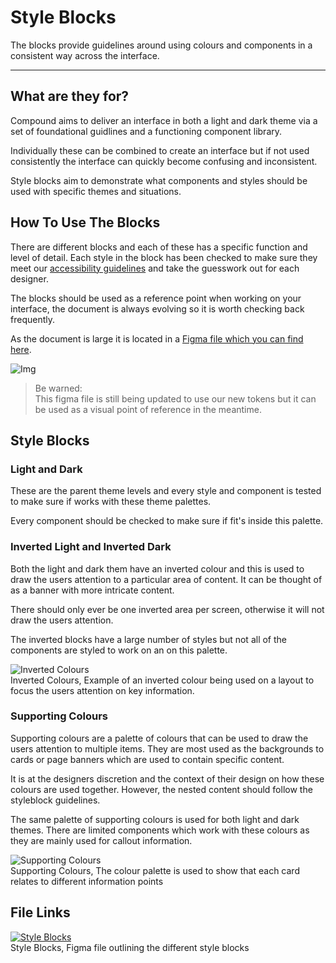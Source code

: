 
# Style Blocks

The blocks provide guidelines around using colours and components in a consistent way across the interface.

---

## What are they for?

Compound aims to deliver an interface in both a light and dark theme via a set of foundational guidlines and a functioning component library. 

Individually these can be combined to create an interface but if not used consistently the interface can quickly become confusing and inconsistent.

Style blocks aim to demonstrate what components and styles should be used with specific themes and situations.

## How To Use The Blocks

There are different blocks and each of these has a specific function and level of detail. Each style in the block has been checked to make sure they meet our [accessibility guidelines]() and take the guesswork out for each designer.

The blocks should be used as a reference point when working on your interface, the document is always evolving so it is worth checking back frequently.

As the document is large it is located in a [Figma file which you can find here](https://www.figma.com/file/XgdSYNiCfPMt61pywW5xWG/Style-Blocks).

![Img](https://studio-assets.supernova.io/design-systems/16150/3343afb7-3d20-441e-9b9c-20b52b809f99.png?Expires=1980201600&Policy=eyJTdGF0ZW1lbnQiOlt7IlJlc291cmNlIjoiaHR0cHM6Ly9zdHVkaW8tYXNzZXRzLnN1cGVybm92YS5pby9kZXNpZ24tc3lzdGVtcy8xNjE1MC8zMzQzYWZiNy0zZDIwLTQ0MWUtOWI5Yy0yMGI1MmI4MDlmOTkucG5nIiwiQ29uZGl0aW9uIjp7IkRhdGVMZXNzVGhhbiI6eyJBV1M6RXBvY2hUaW1lIjoxOTgwMjAxNjAwfX19XX0_&Signature=Gu-t1fc~jeYGUNOwuM3z8yR7AROJYFoQnW-n1hu9KI0bTuxIQdsw2q41lu~khclBBEbPQukyZtHKUXmdAOvCcs7ru3QRG1jSJfiVqsNtvDaFS8eK7SXvy70vTSCylabOIC2Jcr8mtXomDHB4pC6t8K6Xcvy7slRNE3rJBRbIY1ItyQbMhwdPXRRJieUVcjhj85icGekLYTO2~N5siWxER8xcA7jEYK3Cvw5YSuhCVze5k6KxEmY3rZEF4~ke9hhmMnnfdUxYWnc60SKoO86tff-WqUJH9YHXAd7hnQgiT9s83LAb2Q5V8YH~WkVGcevznWvi5Ph1LrjFzU3h-BOzMw__&Key-Pair-Id=APKAJGK34LCCAUR7N6LA)

> Be warned:  
> This figma file is still being updated to use our new tokens but it can be used as a visual point of reference in the meantime.

## Style Blocks

### Light and Dark 

These are the parent theme levels and every style and component is tested to make sure if works with these theme palettes.

Every component should be checked to make sure if fit's inside this palette.

### Inverted Light and Inverted Dark 

Both the light and dark them have an inverted colour and this is used to draw the users attention to a particular area of content. It can be thought of as a banner with more intricate content.

There should only ever be one inverted area per screen, otherwise it will not draw the users attention.

The inverted blocks have a large number of styles but not all of the components are styled to work on an on this palette. 

  
![Inverted Colours](https://studio-assets.supernova.io/design-systems/16150/903451e1-21d0-4ead-93e5-ae9f4478a5a7.png?Expires=1980201600&Policy=eyJTdGF0ZW1lbnQiOlt7IlJlc291cmNlIjoiaHR0cHM6Ly9zdHVkaW8tYXNzZXRzLnN1cGVybm92YS5pby9kZXNpZ24tc3lzdGVtcy8xNjE1MC85MDM0NTFlMS0yMWQwLTRlYWQtOTNlNS1hZTlmNDQ3OGE1YTcucG5nIiwiQ29uZGl0aW9uIjp7IkRhdGVMZXNzVGhhbiI6eyJBV1M6RXBvY2hUaW1lIjoxOTgwMjAxNjAwfX19XX0_&Signature=O0aP4mDJh4GGGJyLgZojjy2b9zcyVowYSbU8-lS2AUyyT1b6gd2DHolHWj2XcPYKziZM7-uxGtQfMrSP1fq7nMiQaOqJgnu1RKwohfng~pNy~MWyqlgMi-OGAk5gk~Lj5~ny~~f8zJm1VaomP7XTdO6UC~X6Owk6LVCx--BvttN7WtTcQwo-WoRIOQtUfWNi5oy3BBSteZqAEme49L7koQ-MipCwCarsfxGJg0AVMsrD9D-xlHJyzcHwK8P4yh9tMJubfL4Rdwb7LPDmothI07--Ey5~7iYRpoDIlpCNFhCp3zP1clAiF0U10PIjED41KaveoDhPrbwxbD6nEojinA__&Key-Pair-Id=APKAJGK34LCCAUR7N6LA)  
Inverted Colours, Example of an inverted colour being used on a layout to focus the users attention on key information.  
  


### Supporting Colours

Supporting colours are a palette of colours that can be used to draw the users attention to multiple items. They are most used as the backgrounds to cards or page banners which are used to contain specific content.

It is at the designers discretion and the context of their design on how these colours are used together. However, the nested content should follow the styleblock guidelines.

The same palette of supporting colours is used for both light and dark themes. There are limited components which work with these colours as they are mainly used for callout information.

  
![Supporting Colours](https://studio-assets.supernova.io/design-systems/16150/653fc692-bac9-427d-91de-18197710ae97.png?Expires=1980201600&Policy=eyJTdGF0ZW1lbnQiOlt7IlJlc291cmNlIjoiaHR0cHM6Ly9zdHVkaW8tYXNzZXRzLnN1cGVybm92YS5pby9kZXNpZ24tc3lzdGVtcy8xNjE1MC82NTNmYzY5Mi1iYWM5LTQyN2QtOTFkZS0xODE5NzcxMGFlOTcucG5nIiwiQ29uZGl0aW9uIjp7IkRhdGVMZXNzVGhhbiI6eyJBV1M6RXBvY2hUaW1lIjoxOTgwMjAxNjAwfX19XX0_&Signature=V6-ONbUHwMTJzBwJFr1QVGv12G6rO0~CkPUAJIl2X0~qXAe0iAoNzpzAKozuhWK5xRmFYVAG2gM0dGiR6Rvsu5uAjxrIH6zDgZ~OtLqgxo~LrCtnjx64pvXWbiYvyUPhYxoU3k1-k-iYPpkcmkHCr4smPxtQ1KamPHPJte8iR9w~QUwCy8wrWvNwbQA8V94zxADZ8MbTHOOpvMKnpVUQqP8h6j9JuzHudLwZ5kdtSXo~~5fEw-Amg4MD21GRqhCAKA4-k~MMWvP4c4IHhrjJ0Cq-2LQpiVAcOHQligB2mFJ7P8BwoSftDqGmj6e9q8zIFsKjTlI-zyKAbzYauK2KTw__&Key-Pair-Id=APKAJGK34LCCAUR7N6LA)  
Supporting Colours, The colour palette is used to show that each card relates to different information points  
  


## File Links

  
[![Style Blocks](https://studio-assets.supernova.io/design-systems/16150/7ede2d02-35f0-44e6-b48c-df2b177aa306.png?Expires=1980201600&Policy=eyJTdGF0ZW1lbnQiOlt7IlJlc291cmNlIjoiaHR0cHM6Ly9zdHVkaW8tYXNzZXRzLnN1cGVybm92YS5pby9kZXNpZ24tc3lzdGVtcy8xNjE1MC83ZWRlMmQwMi0zNWYwLTQ0ZTYtYjQ4Yy1kZjJiMTc3YWEzMDYucG5nIiwiQ29uZGl0aW9uIjp7IkRhdGVMZXNzVGhhbiI6eyJBV1M6RXBvY2hUaW1lIjoxOTgwMjAxNjAwfX19XX0_&Signature=F59zJvDnzOzO8VhTwCek9VoEsU7tZR~JYWZwcaxeLGbcTxZgNjgRAHWJTr0u1R78D3VibRcqEDQ4CCGqzWgmYFcGMx4lfc9EJ9zPZ9zDbxTAoTV76Hpsa2UQrcszX2HNR6q5CaYKmpxnVjMZUBALYyZj3FG32Vz18CS-Rq-khJ7IskSGVxh-vgpHd4erkjEw4dO91ipMPBvWOyyQzrDZZrHeKyN-jFWCnMrFKNg~H2slsBM72kemi1PR1zeIv-A0v6lwcMzQQjXlMGHlDPHiUGGffp-JDUlkgfzEUQbsPu6tDqlxYFWJGRCuwdrxIDqKvtTJsYp9M8c1k731c4YzdQ__&Key-Pair-Id=APKAJGK34LCCAUR7N6LA)](https://www.figma.com/file/XgdSYNiCfPMt61pywW5xWG/Style-Blocks)  
Style Blocks, Figma file outlining the different style blocks  
  

